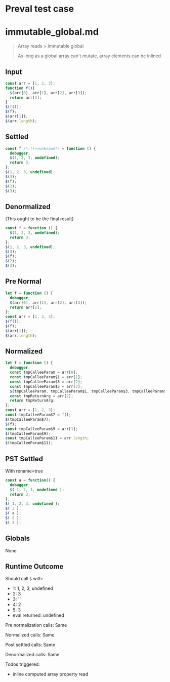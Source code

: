 # Preval test case

# immutable_global.md

> Array reads > Immutable global
>
> As long as a global array can't mutate, array elements can be inlined

## Input

`````js filename=intro
const arr = [1, 2, 3];
function f(){
  $(arr[0], arr[1], arr[2], arr[3]);
  return arr[2];
}
$(f());
$(f);
$(arr[1]);
$(arr.length);
`````

## Settled


`````js filename=intro
const f /*:()=>unknown*/ = function () {
  debugger;
  $(1, 2, 3, undefined);
  return 3;
};
$(1, 2, 3, undefined);
$(3);
$(f);
$(2);
$(3);
`````

## Denormalized
(This ought to be the final result)

`````js filename=intro
const f = function () {
  $(1, 2, 3, undefined);
  return 3;
};
$(1, 2, 3, undefined);
$(3);
$(f);
$(2);
$(3);
`````

## Pre Normal


`````js filename=intro
let f = function () {
  debugger;
  $(arr[0], arr[1], arr[2], arr[3]);
  return arr[2];
};
const arr = [1, 2, 3];
$(f());
$(f);
$(arr[1]);
$(arr.length);
`````

## Normalized


`````js filename=intro
let f = function () {
  debugger;
  const tmpCalleeParam = arr[0];
  const tmpCalleeParam$1 = arr[1];
  const tmpCalleeParam$3 = arr[2];
  const tmpCalleeParam$5 = arr[3];
  $(tmpCalleeParam, tmpCalleeParam$1, tmpCalleeParam$3, tmpCalleeParam$5);
  const tmpReturnArg = arr[2];
  return tmpReturnArg;
};
const arr = [1, 2, 3];
const tmpCalleeParam$7 = f();
$(tmpCalleeParam$7);
$(f);
const tmpCalleeParam$9 = arr[1];
$(tmpCalleeParam$9);
const tmpCalleeParam$11 = arr.length;
$(tmpCalleeParam$11);
`````

## PST Settled
With rename=true

`````js filename=intro
const a = function() {
  debugger;
  $( 1, 2, 3, undefined );
  return 3;
};
$( 1, 2, 3, undefined );
$( 3 );
$( a );
$( 2 );
$( 3 );
`````

## Globals

None

## Runtime Outcome

Should call `$` with:
 - 1: 1, 2, 3, undefined
 - 2: 3
 - 3: '<function>'
 - 4: 2
 - 5: 3
 - eval returned: undefined

Pre normalization calls: Same

Normalized calls: Same

Post settled calls: Same

Denormalized calls: Same

Todos triggered:
- inline computed array property read
